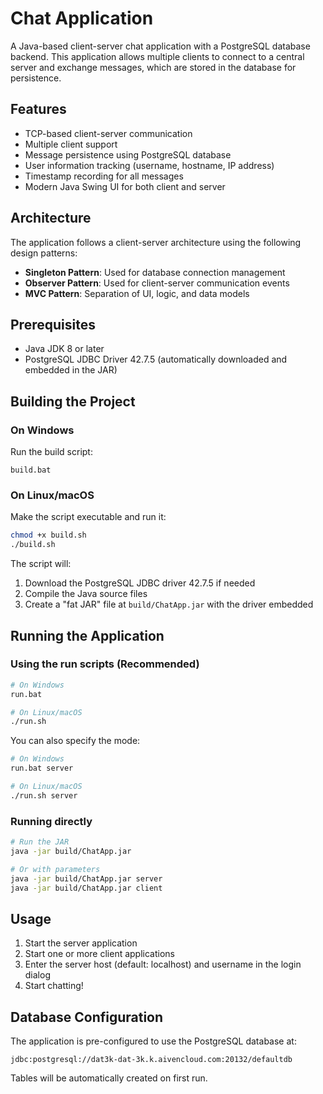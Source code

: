 # Chat Application

A Java-based client-server chat application with a PostgreSQL database backend. This application allows multiple clients to connect to a central server and exchange messages, which are stored in the database for persistence.

## Features

- TCP-based client-server communication
- Multiple client support
- Message persistence using PostgreSQL database
- User information tracking (username, hostname, IP address)
- Timestamp recording for all messages
- Modern Java Swing UI for both client and server

## Architecture

The application follows a client-server architecture using the following design patterns:
- **Singleton Pattern**: Used for database connection management
- **Observer Pattern**: Used for client-server communication events
- **MVC Pattern**: Separation of UI, logic, and data models

## Prerequisites

- Java JDK 8 or later
- PostgreSQL JDBC Driver 42.7.5 (automatically downloaded and embedded in the JAR)

## Building the Project

### On Windows

Run the build script:

```batch
build.bat
```

### On Linux/macOS

Make the script executable and run it:

```bash
chmod +x build.sh
./build.sh
```

The script will:
1. Download the PostgreSQL JDBC driver 42.7.5 if needed
2. Compile the Java source files
3. Create a "fat JAR" file at `build/ChatApp.jar` with the driver embedded

## Running the Application

### Using the run scripts (Recommended)

```bash
# On Windows
run.bat

# On Linux/macOS
./run.sh
```

You can also specify the mode:

```bash
# On Windows
run.bat server

# On Linux/macOS
./run.sh server
```

### Running directly

```bash
# Run the JAR
java -jar build/ChatApp.jar

# Or with parameters
java -jar build/ChatApp.jar server
java -jar build/ChatApp.jar client
```

## Usage

1. Start the server application
2. Start one or more client applications
3. Enter the server host (default: localhost) and username in the login dialog
4. Start chatting!

## Database Configuration

The application is pre-configured to use the PostgreSQL database at:
```
jdbc:postgresql://dat3k-dat-3k.k.aivencloud.com:20132/defaultdb
```

Tables will be automatically created on first run. 